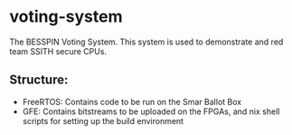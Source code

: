 # voting-system

The BESSPIN Voting System.  This system is used to demonstrate and red team SSITH secure CPUs.

## Structure:
- FreeRTOS: Contains code to be run on the Smar Ballot Box
- GFE: Contains bitstreams to be uploaded on the FPGAs, and nix shell scripts for setting up the build environment